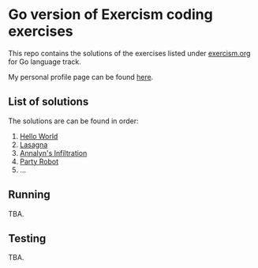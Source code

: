 # Go version of Exercism coding exercises

This repo contains the solutions of the exercises listed under [exercism.org] for Go language track.

My personal profile page can be found [here][zafatar-exercism].

## List of solutions

The solutions are can be found in order:

1. [Hello World]
2. [Lasagna]
3. [Annalyn's Infiltration]
4. [Party Robot]
5. ...

## Running

TBA.

## Testing

TBA.

[Hello World]: https://github.com/zafatar/exercism-go/tree/development/hello-world
[Lasagna]: https://github.com/zafatar/exercism-go/tree/development/lasagna
[Annalyn's Infiltration]: https://github.com/zafatar/exercism-go/tree/development/annalyns-infiltration
[Party Robot]: https://github.com/zafatar/exercism-go/tree/development/party-robot

[zafatar-exercism]: https://exercism.org/profiles/zafatar
[exercism.org]: https://exercism.org